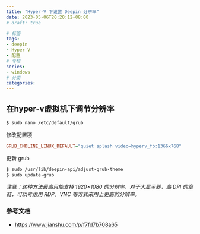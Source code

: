 ```yaml
---
title: "Hyper-V 下设置 Deepin 分辨率"
date: 2023-05-06T20:20:12+08:00
# draft: true

# 标签
tags:
- deepin
- Hyper-V
- 配置
# 专栏
series:
- windows
# 分类
categories:
---
```


## 在hyper-v虚拟机下调节分辨率

```bash
$ sudo nano /etc/default/grub
```

修改配置项
```ini
GRUB_CMDLINE_LINUX_DEFAULT="quiet splash video=hyperv_fb:1366x768"
```

更新 grub
```bash
$ sudo /usr/lib/deepin-api/adjust-grub-theme
$ sudo update-grub
```

*注意：这种方法最高只能支持 1920×1080 的分辨率，对于大显示器，高 DPI 的童鞋，可以考虑用 RDP，VNC 等方式来用上更高的分辨率。*

### 参考文档
- https://www.jianshu.com/p/f7fd7b708a65

